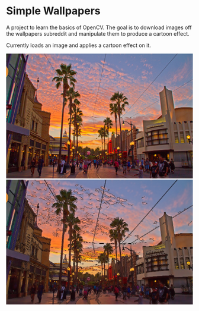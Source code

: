 # Simple Wallpapers

A project to learn the basics of OpenCV. The goal is to download images off the wallpapers subreddit and manipulate them to produce a cartoon effect.

Currently loads an image and applies a cartoon effect on it.

![Before](https://raw.githubusercontent.com/Osc10/Simple-Wallpapers/master/Debug/test1.jpg)
![After](https://raw.githubusercontent.com/Osc10/Simple-Wallpapers/master/Debug/result.jpg)
